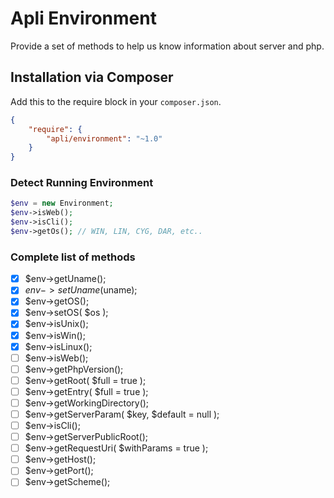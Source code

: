 # Apli Environment

Provide a set of methods to help us know information about server and php.

## Installation via Composer

Add this to the require block in your `composer.json`.

``` json
{
    "require": {
        "apli/environment": "~1.0"
    }
}
```

### Detect Running Environment

``` php
$env = new Environment;
$env->isWeb();
$env->isCli();
$env->getOs(); // WIN, LIN, CYG, DAR, etc..
```

### Complete list of methods

- [x] $env->getUname();
- [x] $env->setUname($uname);
- [x] $env->getOS();
- [x] $env->setOS( $os );
- [x] $env->isUnix();
- [x] $env->isWin();
- [x] $env->isLinux();
- [ ] $env->isWeb();
- [ ] $env->getPhpVersion();
- [ ] $env->getRoot( $full = true );
- [ ] $env->getEntry( $full = true );
- [ ] $env->getWorkingDirectory();
- [ ] $env->getServerParam( $key, $default = null );
- [ ] $env->isCli();
- [ ] $env->getServerPublicRoot();
- [ ] $env->getRequestUri( $withParams = true );
- [ ] $env->getHost();
- [ ] $env->getPort();
- [ ] $env->getScheme();
